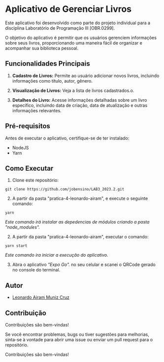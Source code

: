 # Aplicativo de Gerenciar Livros

Este aplicativo foi desenvolvido como parte do projeto individual para a disciplina Laboratório de Programação III [OBR.0299].

O objetivo do aplicativo é permitir que os usuários gerenciem informações sobre seus livros, proporcionando uma maneira fácil de organizar e acompanhar sua biblioteca pessoal.


## Funcionalidades Principais

1. **Cadastro de Livros:** Permite ao usuário adicionar novos livros, incluindo informações como título, autor, gênero.

2. **Visualização de Livros:** Veja a lista de livros cadastrados.o.

3. **Detalhes do Livro:** Acesse informações detalhadas sobre um livro específico, incluindo data de criação, data de atualização e outras informações relevantes.

## Pré-requisitos

Antes de executar o aplicativo, certifique-se de ter instalado:

- NodeJS
- Yarn

## Como Executar

1. Clone este repositório:
```
git clone https://github.com/jobensino/LAB3_2023.2.git
```

2. A partir da pasta "pratica-4-leonardo-airam", e execute o seguinte comando:
```
yarn
```
*Este comando irá instalar as depedencias de módulos criando a pasta "node_modules".*

2. A partir da pasta "pratica-4-leonardo-airam", executar o comando:
```
yarn start
```
*Este comando ira iniciar a execução do aplicativo.*

3. Abra o aplicativo *"Expo Go".* no seu celular e scanei o QRCode gerado no console do terminal.

## Autor

- [Leonardo Airam Muniz Cruz](https://github.com/airamcruz/)

## Contribuição

Contribuições são bem-vindas! 

Se você encontrar problemas, bugs ou tiver sugestões para melhorias, sinta-se à vontade para abrir uma issue ou enviar um pull request para o repositório.

Contribuições são bem-vindas!